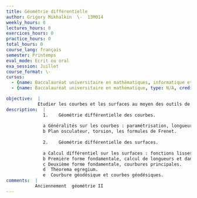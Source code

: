 ```yaml
---
title: Géométrie différentielle
author: Grigory Mikhalkin  \-  13M014
weekly_hours: 0
lectures_hours: 0
exercices_hours: 0
practice_hours: 0
total_hours: 0
course_lang: français
semester: Printemps
eval_mode: Ecrit ou oral
exa_session: Juillet
course_format: \-
cursus:
  - {name: Baccalauréat universitaire en mathématiques, informatique et sciences numériques, type: N/A, credits: 5}
  - {name: Baccalauréat universitaire en mathématique, type: N/A, credits: 6}

objective:  |
            Etudier les courbes et les surfaces au moyen des outils de la géométrie différentielle.
description:  |
              1.	Géométrie différentielle des courbes.
              
              a	Généralités sur les courbes : paramétrisation, longueur darc, courbure.
              b	Plan osculateur, torsion, les formules de Frenet.
              
              2.	Géométrie différentielle des surfaces.
              
              a	Calcul différentiel sur les surfaces : fonctions lisses, plan tangent, différentielle 		dune fonction.
              b	Première forme fondamentale, calcul de longueurs et dangles.
              c	Deuxième forme fondamentale, courbures principales.
              d	 Theorema egregium.
              e	 Courbure géodésique et courbes géodésiques.
comments:  |
           Anciennement  géométrie II
---
```

